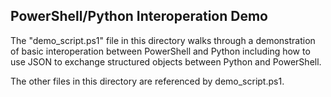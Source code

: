 ## PowerShell/Python Interoperation Demo

The "demo_script.ps1" file in this directory walks through a 
demonstration of basic interoperation between PowerShell and Python
including how to use JSON to exchange structured objects between
Python and PowerShell.

The other files in this directory are referenced by demo_script.ps1.

